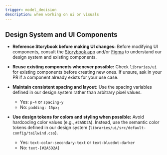 ```yaml
---
trigger: model_decision
description: when working on ui or visuals
---
```


## Design System and UI Components

- **Reference Storybook before making UI changes:** Before modifying UI components, consult the [Storybook app](http://storybook.k8s.bluedot.org/) and/or [Figma](https://www.figma.com/design/62YlFNK7QS6z7SkrPjrwVb/Blue-Dot?node-id=2-2430&p=f) to understand our design system and existing components. 

- **Reuse existing components whenever possible:** Check `libraries/ui` for existing components before creating new ones. If unsure, ask in your PR if a component already exists for your use case.

- **Maintain consistent spacing and layout:** Use the spacing variables defined in our design system rather than arbitrary pixel values.
  - Yes: `p-4` or `spacing-y`
  - No: `padding: 15px;`

- **Use design tokens for colors and styling when possible:** Avoid hardcoding color values (e.g., `#2A5D2A`). Instead, use the semantic color tokens defined in our design system (`libraries/ui/src/default-config/tailwind.css`).
  - Yes: `text-color-secondary-text` or `text-bluedot-darker`
  - No: `text-[#2A5D2A]`